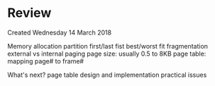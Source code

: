 # Review
Created Wednesday 14 March 2018

Memory allocation
partition
first/last fist
best/worst fit
fragmentation
external vs internal
paging
page size: usually 0.5 to 8KB
page table: mapping page# to frame#
		
What's next?
page table design and implementation
practical issues
	
	

